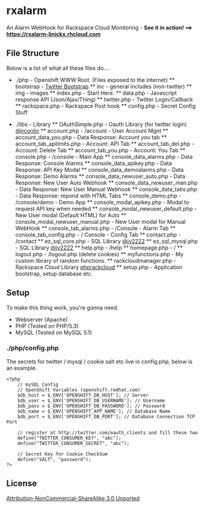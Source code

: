 # rxalarm

An Alarm WebHook for Rackspace Cloud Monitoring - **See it in action! ==> https://rxalarm-linickx.rhcloud.com**

## File Structure

Below is a list of what all these files do....

* ./php - Openshift WWW Root. (Files exposed to the internet)
** bootstrap - [Twitter Bootstrap](http://twitter.github.com/bootstrap)
** inc - general includes (non-twitter)
** img - images
** index.php - Start Here.
** data.php - Javascript response API (Json/Ajax/Thing)
** twitter.php - Twitter Login/Callback
** rackspace.php - Rackspace Post hook
** config.php - Secret Config Stuff

* ./libs - Library
** OAuthSimple.php - Oauth Library (for twitter login) [@jrconlin](https://github.com/jrconlin/oauthsimple)
** account.php - /account - User Account Mgnt
** account_data_you.php - Data Response: Account *you* tab
** account_tab_apilimits.php - Account: API Tab
** account_tab_del.php - Account: Delete Tab
** account_tab_you.php - Account: You Tab
** console.php - /console - Main App
** console_data_alarms.php - Data Response: Console Alarms
** console_data_apikey.php - Data Response: API Key Modal
** console_data_demoalarms.php - Data Response: Demo Alarms
** console_data_newuser_auto.php - Data Response: New User Auto Webhook 
** console_data_newuser_man.php - Data Response: New User Manual Webhook
** console_data_tabs.php - Data Response: repond with HTML Tabs
** console_demo.php - /console/demo - Demo App
** console_modal_apikey.php - Modal to request API key when needed
** console_modal_newuser_default.php - New User modal (Default HTML) for Auto
** console_modal_newuser_manual.php - New User modal for Manual WebHook
** console_tab_alarms.php - /Console - Alarm Tab
** console_tab_config.php - / Console - Config Tab
** contact.php - /contact
** ez_sql_core.php - SQL Library [@jv2222](https://github.com/jv2222/ezSQL)
** ez_sql_mysql.php - SQL Library [@jv2222](https://github.com/jv2222/ezSQL)
** help.php - /help
** homepage.php - / 
** logout.php - /logout.php (delete cookies)
** myfunctions.php - My custom library of random functions.
** rackcloudmanager.php - Rackspace Cloud Library [phprackcloud](http://code.google.com/p/phprackcloud/)
** setup.php - Application bootstrap, setup database etc.

## Setup

To make this thing work, you're gonna need.

* Webserver (Apache)
* PHP (Tested on PHP/5.3)
* MySQL (Tested on MySQL 5.1)

### ./php/config.php

The secrets for twitter / mysql / cookie salt etc live in config.php, below is an example.

```
<?php
	// mySQL Config
	// OpenShift Variables (openshift.redhat.com)
	$db_host = $_ENV['OPENSHIFT_DB_HOST']; // Server
	$db_user = $_ENV['OPENSHIFT_DB_USERNAME']; // Username
	$db_pass = $_ENV['OPENSHIFT_DB_PASSWORD']; // Password
	$db_name = $_ENV['OPENSHIFT_APP_NAME']; // Database Name
	$db_port = $_ENV['OPENSHIFT_DB_PORT']; // Database Connection TCP Port

	// register at http://twitter.com/oauth_clients and fill these two 
	define("TWITTER_CONSUMER_KEY", "abc");
	define("TWITTER_CONSUMER_SECRET", "abc");

	// Secret Key for Cookie CheckSum
	define("SALT", "password");
?>
```

## License

[Attribution-NonCommercial-ShareAlike 3.0 Unported](https://creativecommons.org/licenses/by-nc-sa/3.0/)